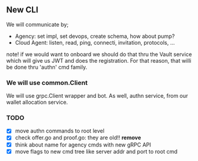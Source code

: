 ## New CLI

We will communicate by;
- Agency: set impl, set devops, create schema, how about pump?
- Cloud Agent: listen, read, ping, connecti, invitation, protocols, ...

note! if we would want to onboard we should do that thru the Vault service which
will give us JWT and does the registration. For that reason, that willi be done
thru 'authn' cmd family.

### We will use common.Client

We will use grpc.Client wrapper and bot. As well, authn service, from our wallet
allocation service.

### TODO
- [x] move authn commands to root level
- [x] check offer.go and proof.go: they are old!! **remove**
- [x] think about name for agency cmds with new gRPC API
- [x] move flags to new cmd tree like server addr and port to root cmd
